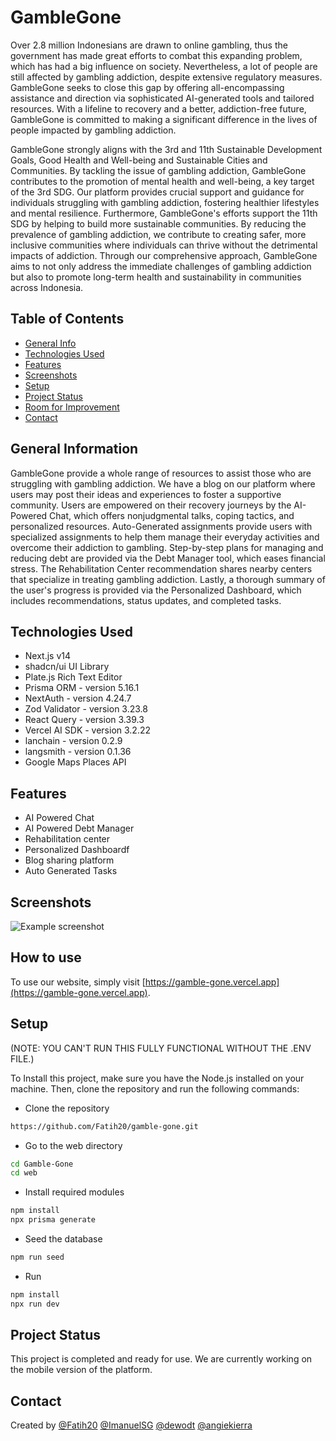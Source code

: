 # GambleGone

Over 2.8 million Indonesians are drawn to online gambling, thus the government has made great efforts to combat this expanding problem, which has had a big influence on society. Nevertheless, a lot of people are still affected by gambling addiction, despite extensive regulatory measures. GambleGone seeks to close this gap by offering all-encompassing assistance and direction via sophisticated AI-generated tools and tailored resources. With a lifeline to recovery and a better, addiction-free future, GambleGone is committed to making a significant difference in the lives of people impacted by gambling addiction.

GambleGone strongly aligns with the 3rd and 11th Sustainable Development Goals, Good Health and Well-being and Sustainable Cities and Communities. By tackling the issue of gambling addiction, GambleGone contributes to the promotion of mental health and well-being, a key target of the 3rd SDG. Our platform provides crucial support and guidance for individuals struggling with gambling addiction, fostering healthier lifestyles and mental resilience. Furthermore, GambleGone's efforts support the 11th SDG by helping to build more sustainable communities. By reducing the prevalence of gambling addiction, we contribute to creating safer, more inclusive communities where individuals can thrive without the detrimental impacts of addiction. Through our comprehensive approach, GambleGone aims to not only address the immediate challenges of gambling addiction but also to promote long-term health and sustainability in communities across Indonesia.

## Table of Contents

- [General Info](#general-information)
- [Technologies Used](#technologies-used)
- [Features](#features)
- [Screenshots](#screenshots)
- [Setup](#setup)
- [Project Status](#project-status)
- [Room for Improvement](#room-for-improvement)
- [Contact](#contact)
<!-- * [License](#license) -->

## General Information

GambleGone provide a whole range of resources to assist those who are struggling with gambling addiction. We have a blog on our platform where users may post their ideas and experiences to foster a supportive community. Users are empowered on their recovery journeys by the AI-Powered Chat, which offers nonjudgmental talks, coping tactics, and personalized resources. Auto-Generated assignments provide users with specialized assignments to help them manage their everyday activities and overcome their addiction to gambling. Step-by-step plans for managing and reducing debt are provided via the Debt Manager tool, which eases financial stress. The Rehabilitation Center recommendation shares nearby centers that specialize in treating gambling addiction. Lastly, a thorough summary of the user's progress is provided via the Personalized Dashboard, which includes recommendations, status updates, and completed tasks.

## Technologies Used

- Next.js v14
- shadcn/ui UI Library
- Plate.js Rich Text Editor
- Prisma ORM - version 5.16.1
- NextAuth - version 4.24.7
- Zod Validator - version 3.23.8
- React Query - version 3.39.3
- Vercel AI SDK - version 3.2.22
- lanchain - version 0.2.9
- langsmith - version 0.1.36
- Google Maps Places API

## Features

- AI Powered Chat
- AI Powered Debt Manager
- Rehabilitation center
- Personalized Dashboardf
- Blog sharing platform
- Auto Generated Tasks

## Screenshots

![Example screenshot](./img/screenshot.png)

<!-- If you have screenshots you'd like to share, include them here. -->

## How to use

To use our website, simply visit [https://gamble-gone.vercel.app](https://gamble-gone.vercel.app).

## Setup

(NOTE: YOU CAN'T RUN THIS FULLY FUNCTIONAL WITHOUT THE .ENV FILE.)

To Install this project, make sure you have the Node.js installed on your machine. Then, clone the repository and run the following commands:

- Clone the repository

```bash
https://github.com/Fatih20/gamble-gone.git
```

- Go to the web directory

```bash
cd Gamble-Gone
cd web
```

- Install required modules

```bash
npm install
npx prisma generate
```

- Seed the database

```bash
npm run seed

```

- Run

```bash
npm install
npx run dev
```

## Project Status

This project is completed and ready for use.
We are currently working on the mobile version of the platform.

## Contact

Created by
[@Fatih20](https://github.com/Fatih20)
[@ImanuelSG](https://github.com/ImanuelSG)
[@dewodt](https://github.com/dewodt)
[@angiekierra](https://github.com/angiekierra)
